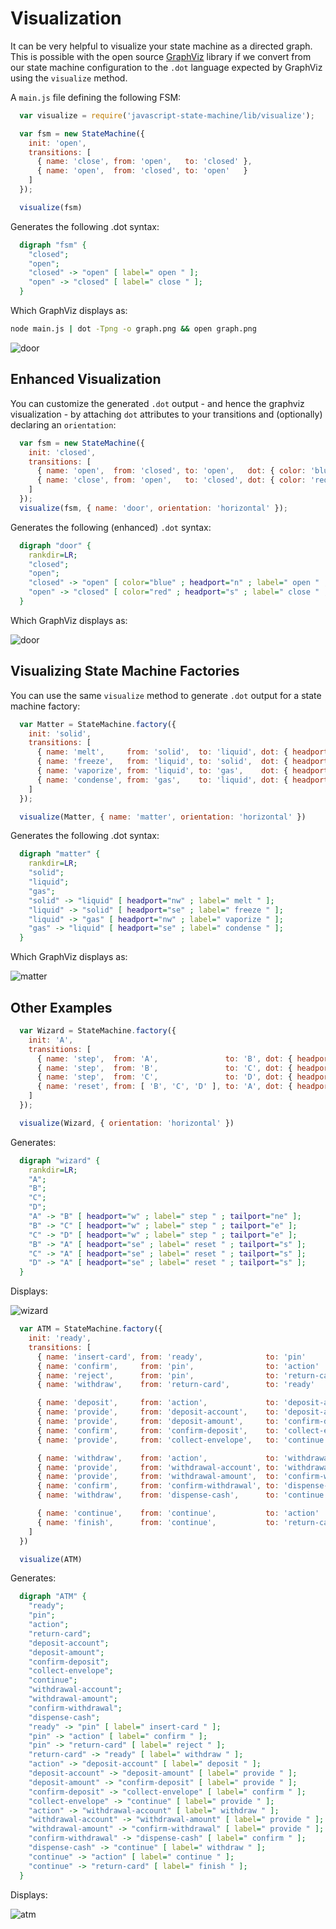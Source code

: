 # Visualization

It can be very helpful to visualize your state machine as a directed graph. This is possible
with the open source [GraphViz](http://www.graphviz.org/) library if we convert from our
state machine configuration to the `.dot` language expected by GraphViz using the
`visualize` method.

A `main.js` file defining the following FSM:

```javascript
  var visualize = require('javascript-state-machine/lib/visualize');

  var fsm = new StateMachine({
    init: 'open',
    transitions: [
      { name: 'close', from: 'open',   to: 'closed' },
      { name: 'open',  from: 'closed', to: 'open'   }
    ]
  });

  visualize(fsm)
```

Generates the following .dot syntax:

```dot
  digraph "fsm" {
    "closed";
    "open";
    "closed" -> "open" [ label=" open " ];
    "open" -> "closed" [ label=" close " ];
  }
```

Which GraphViz displays as:

```bash
node main.js | dot -Tpng -o graph.png && open graph.png
```

![door](../examples/vertical_door.png)

## Enhanced Visualization

You can customize the generated `.dot` output - and hence the graphviz visualization - by attaching
`dot` attributes to your transitions and (optionally) declaring an `orientation`:

```javascript
  var fsm = new StateMachine({
    init: 'closed',
    transitions: [
      { name: 'open',  from: 'closed', to: 'open',   dot: { color: 'blue', headport: 'n', tailport: 'n' } },
      { name: 'close', from: 'open',   to: 'closed', dot: { color: 'red',  headport: 's', tailport: 's' } }
    ]
  });
  visualize(fsm, { name: 'door', orientation: 'horizontal' });
```

Generates the following (enhanced) `.dot` syntax:

```dot
  digraph "door" {
    rankdir=LR;
    "closed";
    "open";
    "closed" -> "open" [ color="blue" ; headport="n" ; label=" open " ; tailport="n" ];
    "open" -> "closed" [ color="red" ; headport="s" ; label=" close " ; tailport="s" ];
  }
```

Which GraphViz displays as:

![door](../examples/horizontal_door.png)

## Visualizing State Machine Factories

You can use the same `visualize` method to generate `.dot` output for a state machine factory:

```javascript
  var Matter = StateMachine.factory({
    init: 'solid',
    transitions: [
      { name: 'melt',     from: 'solid',  to: 'liquid', dot: { headport: 'nw' } },
      { name: 'freeze',   from: 'liquid', to: 'solid',  dot: { headport: 'se' } },
      { name: 'vaporize', from: 'liquid', to: 'gas',    dot: { headport: 'nw' } },
      { name: 'condense', from: 'gas',    to: 'liquid', dot: { headport: 'se' } }
    ]
  });

  visualize(Matter, { name: 'matter', orientation: 'horizontal' })
```

Generates the following .dot syntax:

```dot
  digraph "matter" {
    rankdir=LR;
    "solid";
    "liquid";
    "gas";
    "solid" -> "liquid" [ headport="nw" ; label=" melt " ];
    "liquid" -> "solid" [ headport="se" ; label=" freeze " ];
    "liquid" -> "gas" [ headport="nw" ; label=" vaporize " ];
    "gas" -> "liquid" [ headport="se" ; label=" condense " ];
  }
```

Which GraphViz displays as:

![matter](../examples/matter.png)

## Other Examples

```javascript
  var Wizard = StateMachine.factory({
    init: 'A',
    transitions: [
      { name: 'step',  from: 'A',               to: 'B', dot: { headport: 'w',  tailport: 'ne' } },
      { name: 'step',  from: 'B',               to: 'C', dot: { headport: 'w',  tailport: 'e' } },
      { name: 'step',  from: 'C',               to: 'D', dot: { headport: 'w',  tailport: 'e' } },
      { name: 'reset', from: [ 'B', 'C', 'D' ], to: 'A', dot: { headport: 'se', tailport: 's' } }
    ]
  });

  visualize(Wizard, { orientation: 'horizontal' })
```

Generates:

```dot
  digraph "wizard" {
    rankdir=LR;
    "A";
    "B";
    "C";
    "D";
    "A" -> "B" [ headport="w" ; label=" step " ; tailport="ne" ];
    "B" -> "C" [ headport="w" ; label=" step " ; tailport="e" ];
    "C" -> "D" [ headport="w" ; label=" step " ; tailport="e" ];
    "B" -> "A" [ headport="se" ; label=" reset " ; tailport="s" ];
    "C" -> "A" [ headport="se" ; label=" reset " ; tailport="s" ];
    "D" -> "A" [ headport="se" ; label=" reset " ; tailport="s" ];
  }
```

Displays:

![wizard](../examples/wizard.png)

```javascript
  var ATM = StateMachine.factory({
    init: 'ready',
    transitions: [
      { name: 'insert-card', from: 'ready',              to: 'pin'                },
      { name: 'confirm',     from: 'pin',                to: 'action'             },
      { name: 'reject',      from: 'pin',                to: 'return-card'        },
      { name: 'withdraw',    from: 'return-card',        to: 'ready'              },

      { name: 'deposit',     from: 'action',             to: 'deposit-account'    },
      { name: 'provide',     from: 'deposit-account',    to: 'deposit-amount'     },
      { name: 'provide',     from: 'deposit-amount',     to: 'confirm-deposit'    },
      { name: 'confirm',     from: 'confirm-deposit',    to: 'collect-envelope'   },
      { name: 'provide',     from: 'collect-envelope',   to: 'continue'           },

      { name: 'withdraw',    from: 'action',             to: 'withdrawal-account' },
      { name: 'provide',     from: 'withdrawal-account', to: 'withdrawal-amount'  },
      { name: 'provide',     from: 'withdrawal-amount',  to: 'confirm-withdrawal' },
      { name: 'confirm',     from: 'confirm-withdrawal', to: 'dispense-cash'      },
      { name: 'withdraw',    from: 'dispense-cash',      to: 'continue'           },

      { name: 'continue',    from: 'continue',           to: 'action'             },
      { name: 'finish',      from: 'continue',           to: 'return-card'        }
    ]
  })

  visualize(ATM)
```

Generates:

```dot
  digraph "ATM" {
    "ready";
    "pin";
    "action";
    "return-card";
    "deposit-account";
    "deposit-amount";
    "confirm-deposit";
    "collect-envelope";
    "continue";
    "withdrawal-account";
    "withdrawal-amount";
    "confirm-withdrawal";
    "dispense-cash";
    "ready" -> "pin" [ label=" insert-card " ];
    "pin" -> "action" [ label=" confirm " ];
    "pin" -> "return-card" [ label=" reject " ];
    "return-card" -> "ready" [ label=" withdraw " ];
    "action" -> "deposit-account" [ label=" deposit " ];
    "deposit-account" -> "deposit-amount" [ label=" provide " ];
    "deposit-amount" -> "confirm-deposit" [ label=" provide " ];
    "confirm-deposit" -> "collect-envelope" [ label=" confirm " ];
    "collect-envelope" -> "continue" [ label=" provide " ];
    "action" -> "withdrawal-account" [ label=" withdraw " ];
    "withdrawal-account" -> "withdrawal-amount" [ label=" provide " ];
    "withdrawal-amount" -> "confirm-withdrawal" [ label=" provide " ];
    "confirm-withdrawal" -> "dispense-cash" [ label=" confirm " ];
    "dispense-cash" -> "continue" [ label=" withdraw " ];
    "continue" -> "action" [ label=" continue " ];
    "continue" -> "return-card" [ label=" finish " ];
  }
```

Displays:

![atm](../examples/atm.png)
